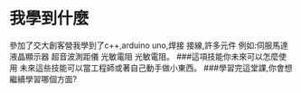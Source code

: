 # 我學到什麼
參加了交大創客營我學到了c++,arduino uno,焊接 接線,許多元件 例如:伺服馬達 液晶顯示器 超音波測距儀 光敏電阻 光敏電阻。
###這項技能你未來可以怎麼使用
未來這些技能可以當工程師或著自己動手做小東西。
###學習完這堂課,你會想繼續學習哪個方面?
